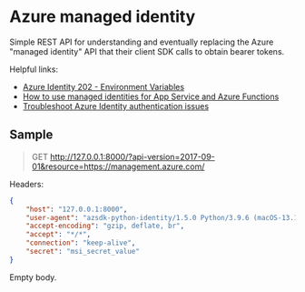 # Azure managed identity

Simple REST API for understanding and eventually replacing the Azure "managed identity" API that
their client SDK calls to obtain bearer tokens.

Helpful links:

- [Azure Identity 202 - Environment Variables](https://blog.jongallant.com/2021/08/azure-identity-202/)
- [How to use managed identities for App Service and Azure Functions](https://learn.microsoft.com/en-us/azure/app-service/overview-managed-identity)
- [Troubleshoot Azure Identity authentication issues](https://aka.ms/azsdk/python/identity/managedidentitycredential/troubleshoot)

## Sample

> GET http://127.0.0.1:8000/?api-version=2017-09-01&resource=https://management.azure.com/

Headers:

```json
{
    "host": "127.0.0.1:8000",
    "user-agent": "azsdk-python-identity/1.5.0 Python/3.9.6 (macOS-13.1-arm64-arm-64bit)",
    "accept-encoding": "gzip, deflate, br",
    "accept": "*/*",
    "connection": "keep-alive",
    "secret": "msi_secret_value"
}
```

Empty body.
